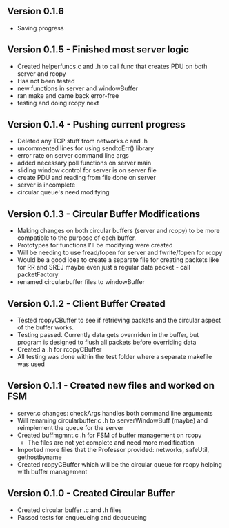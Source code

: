 ## Version 0.1.6
- Saving progress

## Version 0.1.5 - Finished most server logic
- Created helperfuncs.c and .h to call func that creates PDU on both server and rcopy
- Has not been tested
- new functions in server and windowBuffer
- ran make and came back error-free
- testing and doing rcopy next

## Version 0.1.4 - Pushing current progress
- Deleted any TCP stuff from networks.c and .h
- uncommented lines for using sendtoErr() library
- error rate on server command line args
- added necessary poll functions on server main
- sliding window control for server is on server file
- create PDU and reading from file done on server
- server is incomplete
- circular queue's need modifying

## Version 0.1.3 - Circular Buffer Modifications
- Making changes on both circular buffers (server and rcopy) to be more compatible to the purpose of each buffer. 
- Prototypes for functions I'll be modifying were created
- Will be needing to use fread/fopen for server and fwrite/fopen for rcopy
- Would be a good idea to create a separate file for creating packets like for RR and SREJ maybe even just a regular data packet - call packetFactory
- renamed circularbuffer files to windowBuffer

## Version 0.1.2 - Client Buffer Created
- Tested rcopyCBuffer to see if retrieving packets and the circular aspect of the buffer works. 
- Testing passed. Currently data gets overrriden in the buffer, but program is designed to flush all packets before overriding data
- Created a .h for rcopyCBuffer
- All testing was done within the test folder where a separate makefile was used

## Version 0.1.1 - Created new files and worked on FSM
- server.c changes: checkArgs handles both command line arguments 
- Will renaming circularbuffer.c .h to serverWindowBuff (maybe) and reimplement the queue for the server
- Created buffmgmnt.c .h for FSM of buffer management on rcopy
    - The files are not yet complete and need more modification
- Imported more files that the Professor provided: networks, safeUtil, gethostbyname
- Created rcopyCBuffer which will be the circular queue for rcopy helping with buffer management

## Version 0.1.0 - Created Circular Buffer
- Created circular buffer .c and .h files
- Passed tests for enqueueing and dequeueing

